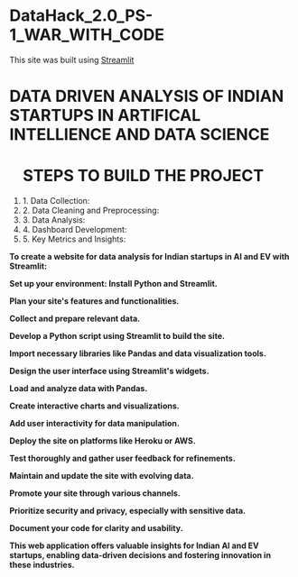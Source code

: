 # DataHack_2.0_PS-1_WAR_WITH_CODE

This site was built using [Streamlit](https://ai-startups.streamlit.app/)

<H1>DATA DRIVEN ANALYSIS OF INDIAN STARTUPS IN ARTIFICAL INTELLIENCE AND DATA SCIENCE</H1>

<ol>
<h1>STEPS TO BUILD THE PROJECT</h1>
<li>1. Data Collection:</li>
<li>2. Data Cleaning and Preprocessing:</li>
<li>3. Data Analysis:</li>
<li>4. Dashboard Development:</li>
<li>5. Key Metrics and Insights:</li>
</ol>
<b>
To create a website for data analysis for Indian startups in AI and EV with Streamlit:

Set up your environment: Install Python and Streamlit.

Plan your site's features and functionalities.

Collect and prepare relevant data.

Develop a Python script using Streamlit to build the site.

Import necessary libraries like Pandas and data visualization tools.

Design the user interface using Streamlit's widgets.

Load and analyze data with Pandas.

Create interactive charts and visualizations.

Add user interactivity for data manipulation.

Deploy the site on platforms like Heroku or AWS.

Test thoroughly and gather user feedback for refinements.

Maintain and update the site with evolving data.

Promote your site through various channels.

Prioritize security and privacy, especially with sensitive data.

Document your code for clarity and usability.

This web application offers valuable insights for Indian AI and EV startups, enabling data-driven decisions and fostering innovation in these industries.
<b>

